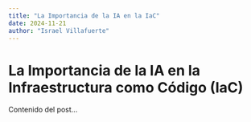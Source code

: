 ```yaml
---
title: "La Importancia de la IA en la IaC"
date: 2024-11-21
author: "Israel Villafuerte"
---
```


# La Importancia de la IA en la Infraestructura como Código (IaC)

Contenido del post...
